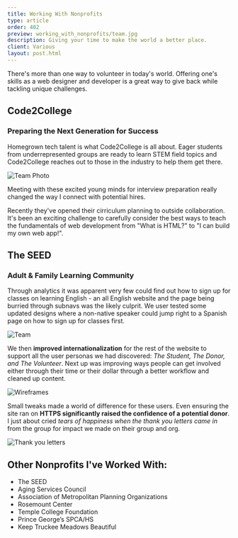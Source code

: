```yaml
---
title: Working With Nonprofits
type: article
order: 402
preview: working_with_nonprofits/team.jpg
description: Giving your time to make the world a better place.
client: Various
layout: post.html
---
```


There's more than one way to volunteer in today's world. Offering one's skills as a web designer and developer is a great way to give back while tackling unique challenges.

## Code2College

### Preparing the Next Generation for Success

Homegrown tech talent is what Code2College is all about. Eager students from underrepresented groups are ready to learn STEM field topics and Code2College reaches out to those in the industry to help them get there.

![Team Photo](../../assets/media/working_with_nonprofits/code2college.jpg)

Meeting with these excited young minds for interview preparation really changed the way I connect with potential hires.

Recently they've opened their cirriculum planning to outside collaboration. It's been an exciting challenge to carefully consider the best ways to teach the fundamentals of web development from "What is HTML?" to "I can build my own web app!".

## The SEED

### Adult & Family Learning Community

Through analytics it was apparent very few could find out how to sign up for classes on learning English - an all English website and the page being burried through subnavs was the likely culprit. We user tested some updated designs where a non-native speaker could jump right to a Spanish page on how to sign up for classes first.

![Team](../../assets/media/working_with_nonprofits/team.jpg)

We then **improved internationalization** for the rest of the website to support all the user personas we had discovered: _The Student, The Donor, and The Volunteer_. Next up was improving ways people can get involved either through their time or their dollar through a better workflow and cleaned up content.

![Wireframes](../../assets/media/working_with_nonprofits/wireframes.png)

Small tweaks made a world of difference for these users. Even ensuring the site ran on **HTTPS significantly raised the confidence of a potential donor**. I just about cried _tears of happiness when the thank you letters came in_ from the group for impact we made on their group and org.

![Thank you letters](../../assets/media/working_with_nonprofits/letters.png)

## Other Nonprofits I've Worked With: 

* The SEED
* Aging Services Council
* Association of Metropolitan Planning Organizations
* Rosemount Center
* Temple College Foundation
* Prince George’s SPCA/HS
* Keep Truckee Meadows Beautiful
